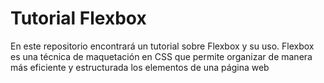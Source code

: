# Tutorial Flexbox
En este repositorio encontrará un tutorial sobre Flexbox y su uso. Flexbox es una técnica de maquetación en CSS que permite organizar de manera más eficiente y estructurada los elementos de una página web

